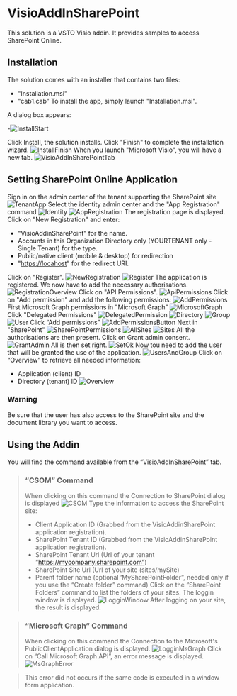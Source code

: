 # VisioAddInSharePoint
   This solution is a VSTO Visio addin.
   It provides samples to access SharePoint Online.
## Installation
The solution comes with an installer that contains two files:
- "Installation.msi"
- "cab1.cab"
To install the app, simply launch "Installation.msi".

A dialog box appears:

-![InstallStart](https://github.com/MichelLaplane/VisioAddInSharePoint/blob/master/VisioAddInSharePoint/Readme/InstallStart.png)

Click Install, the solution installs.
Click "Finish" to complete the installation wizard.
![InstallFinish](https://github.com/MichelLaplane/VisioAddInSharePoint/blob/master/VisioAddInSharePoint/Readme/InstallFinish.png)
When you launch "Microsoft Visio", you will have a new tab.
![VisioAddInSharePointTab](https://github.com/MichelLaplane/VisioAddInSharePoint/blob/master/VisioAddInSharePoint/Readme/VisioAddInSharePointTab.png)
## Setting SharePoint Online Application
Sign in on the admin center of the tenant supporting the SharePoint site
![TenantApp](https://github.com/MichelLaplane/VisioAddInSharePoint/blob/master/VisioAddInSharePoint/Readme/TenantApp.png)
Select the identity admin center and the "App Registration" command
![Identity](https://github.com/MichelLaplane/VisioAddInSharePoint/blob/master/VisioAddInSharePoint/Readme/Identity.png)
![AppRegistration](https://github.com/MichelLaplane/VisioAddInSharePoint/blob/master/VisioAddInSharePoint/Readme/AppRegistration.png)
The registration page is displayed.
Click on "New Registration" and enter:

- "VisioAddinSharePoint" for the name.
- Accounts in this Organization Directory only (YOURTENANT only - Single Tenant) for the type.
- Public/native client (mobile & desktop) for redirection
- "<https://locahost>" for the redirect URI.

Click on "Register".
![NewRegistration](https://github.com/MichelLaplane/VisioAddInSharePoint/blob/master/VisioAddInSharePoint/Readme/NewRegistration.png)
![Register](https://github.com/MichelLaplane/VisioAddInSharePoint/blob/master/VisioAddInSharePoint/Readme/Register.png)
The application is registered. We now have to add the necessary authorisations.
![RegistrationOverview](https://github.com/MichelLaplane/VisioAddInSharePoint/blob/master/VisioAddInSharePoint/Readme/RegistrationOverview.png)
Click on "API Permissions".
![ApiPermissions](https://github.com/MichelLaplane/VisioAddInSharePoint/blob/master/VisioAddInSharePoint/Readme/ApiPermissions.png)
Click on "Add permission" and add the following permissions:
![AddPermissions](https://github.com/MichelLaplane/VisioAddInSharePoint/blob/master/VisioAddInSharePoint/Readme/AddPermissions.png)
First Microsoft Graph permissions in "Microsoft Graph" 
![MicrosoftGraph](https://github.com/MichelLaplane/VisioAddInSharePoint/blob/master/VisioAddInSharePoint/Readme/MicrosoftGraph.png)
Click "Delegated Permissions"
![DelegatedPermission](https://github.com/MichelLaplane/VisioAddInSharePoint/blob/master/VisioAddInSharePoint/Readme/DelegatedPermission.png)
![Directory](https://github.com/MichelLaplane/VisioAddInSharePoint/blob/master/VisioAddInSharePoint/Readme/Directory.png)
![Group](https://github.com/MichelLaplane/VisioAddInSharePoint/blob/master/VisioAddInSharePoint/Readme/Group.png)
![User](https://github.com/MichelLaplane/VisioAddInSharePoint/blob/master/VisioAddInSharePoint/Readme/User.png)
Click “Add permissions” 
![AddPermissionsButton](https://github.com/MichelLaplane/VisioAddInSharePoint/blob/master/VisioAddInSharePoint/Readme/AddPermissionsButton.png)
Next in "SharePoint"
![SharePointPermissions](https://github.com/MichelLaplane/VisioAddInSharePoint/blob/master/VisioAddInSharePoint/Readme/SharePointPermissions.png)
![AllSites](https://github.com/MichelLaplane/VisioAddInSharePoint/blob/master/VisioAddInSharePoint/Readme/AllSites.png)
![Sites](https://github.com/MichelLaplane/VisioAddInSharePoint/blob/master/VisioAddInSharePoint/Readme/Sites.png)
All the authorisations are then present. Click on Grant admin consent.
![GrantAdmin](https://github.com/MichelLaplane/VisioAddInSharePoint/blob/master/VisioAddInSharePoint/Readme/GrantAdmin.png)
All is then set right.
![SetOk](https://github.com/MichelLaplane/VisioAddInSharePoint/blob/master/VisioAddInSharePoint/Readme/SetOk.png)
Now tou need to add the user that will be granted the use of the application.
![UsersAndGroup](https://github.com/MichelLaplane/VisioAddInSharePoint/blob/master/VisioAddInSharePoint/Readme/UsersAndGroup.png)
Click on “Overview” to retrieve all needed information:
- Application (client) ID
- Directory (tenant) ID
![Overview](https://github.com/MichelLaplane/VisioAddInSharePoint/blob/master/VisioAddInSharePoint/Readme/Overview.png)
 ### Warning
 Be sure that the user has also access to the SharePoint site and the document library you want to access.
 ## Using the Addin
 You will find the command available from the “VisioAddInSharePoint” tab.
   >### “CSOM” Command
   >When clicking on this command the Connection to SharePoint dialog is displayed
   ![CSOM](https://github.com/MichelLaplane/VisioAddInSharePoint/blob/master/VisioAddInSharePoint/Readme/CSOM.png)
   Type the information to access the SharePoint site:
   >- Client Application ID (Grabbed from the VisioAddinSharePoint application registration).
>- SharePoint Tenant ID (Grabbed from the VisioAddinSharePoint application registration).
>- SharePoint Tenant Url (Url of your tenant “https://mycompany.sharepoint.com”)
>- SharePoint Site Url (Url of your site (sites/mySite)
>- Parent folder name (optional ‘MySharePointFolder”, needed only if you use the “Create folder” command)
>Click on the “SharePoint Folders” command to list the folders of your sites. The loggin window is displayed.
   ![LogginWindow](https://github.com/MichelLaplane/VisioAddInSharePoint/blob/master/VisioAddInSharePoint/Readme/LogginWindow.png)
   >After logging on your site, the result is displayed.
 
 >### “Microsoft Graph” Command
>When clicking on this command the Connection to the Microsoft's PublicClientApplication dialog is displayed.
   ![LogginMsGraph](https://github.com/MichelLaplane/VisioAddInSharePoint/blob/master/VisioAddInSharePoint/Readme/LogginMsGraph.png)
   >Click on “Call Microsoft Graph API”, an error message is displayed.
   ![MsGraphError](https://github.com/MichelLaplane/VisioAddInSharePoint/blob/master/VisioAddInSharePoint/Readme/MsGraphError.png)

   >This error did not occurs if the same code is executed in a window form application.


